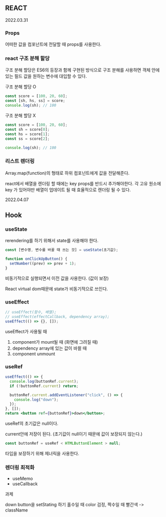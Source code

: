 ## REACT

2022.03.31

### Props

어떠한 값을 컴포넌트에 전달할 때 props를 사용한다.

### react 구조 분해 할당

구조 분해 할당은 ES6의 등장과 함께 구현된 방식으로 구조 분해를 사용하면 객체 안에 있는 필드 값을 원하는 변수에 대입할 수 있다.

구조 분해 할당 O

```jsx
const score = [100, 20, 60];
const [sh, hs, ss] = score;
console.log(sh); // 100
```

구조 분해 할당 X

```jsx
const score = [100, 20, 60];
const sh = score[0];
const hs = score[1];
const ss = score[2];

console.log(sh); // 100
```

### 리스트 렌더링

Array.map(function)의 형태로 하위 컴포넌트에게 값을 전달해준다.

react에서 배열을 렌더링 할 때에는 key props를 반드시 추가해야한다. 각 고유 원소에 key 가 있어야만 배열이 업데이트 될 때 효율적으로 렌더링 될 수 있다.

2022.04.07

## Hook

### useState

rerendering를 하기 위해서 state를 사용해야 한다.

```jsx
const [변수명, 변수를 바꿀 때 쓰는 것] = useState(초기값);
```

```jsx
function onClickUpButton() {
  setNumber((prev) => prev + 1);
}
```

비동기적으로 실행되면서 이전 값을 사용한다. (값이 보장)

React virtual dom때문에 state가 비동기적으로 쓰인다.

### useEffect

```jsx
// useEffect(함수, 배열);
// useEffect(effectCallback, dependency array);
useEffect(() => {}, []);
```

useEffect가 사용될 때

1. component가 mount될 때 (화면에 그려질 때)
2. dependency array에 있는 값이 바뀔 때
3. component unmount

### useRef

```jsx
useEffect(() => {
  console.log(buttonRef.current);
  if (!buttonRef.current) return;

  buttonRef.current.addEventListener("click", () => {
    console.log("down");
  });
}, []);
return <button ref={buttonRef}>down</button>;
```

useRef의 초기값은 null이다.

current안에 저장이 된다. (초기값이 null이기 때문에 값이 보장되지 않는다.)

```jsx
const buttonRef = useRef < HTMLButtonElement > null;
```

타입을 보장하기 위해 제너릭을 사용한다.

### 렌더링 최적화

- useMemo
- useCallback

과제

down button을 setStating 하기
홀수일 때 color 검정, 짝수일 때 빨간색
-> className
